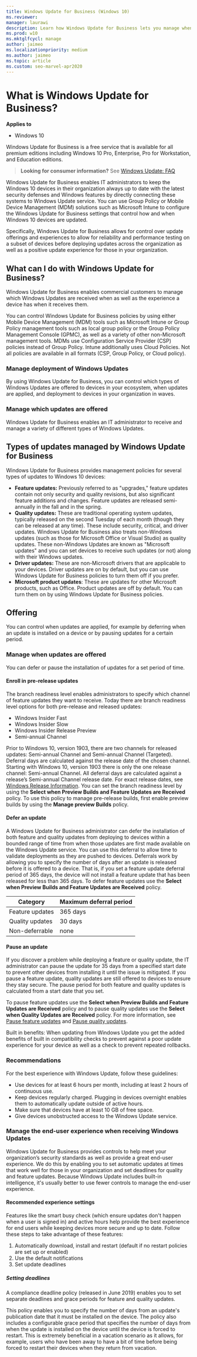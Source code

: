 ```yaml
---
title: Windows Update for Business (Windows 10)
ms.reviewer: 
manager: laurawi
description: Learn how Windows Update for Business lets you manage when devices receive updates from Windows Update.
ms.prod: w10
ms.mktglfcycl: manage
author: jaimeo
ms.localizationpriority: medium
ms.author: jaimeo
ms.topic: article
ms.custom: seo-marvel-apr2020
---
```


# What is Windows Update for Business?


**Applies to**

- Windows 10


Windows Update for Business is a free service that is available for all premium editions including Windows 10 Pro, Enterprise, Pro for Workstation, and Education editions. 

> **Looking for consumer information?** See [Windows Update: FAQ](https://support.microsoft.com/help/12373/windows-update-faq) 


Windows Update for Business enables IT administrators to keep the Windows 10 devices in their organization always up to date with the latest security defenses and Windows features by directly connecting these systems to Windows Update service. You can use Group Policy or Mobile Device Management (MDM) solutions such as Microsoft Intune to configure the Windows Update for Business settings that control how and when Windows 10 devices are updated.
  
Specifically, Windows Update for Business allows for control over update offerings and experiences to allow for reliability and performance testing on a subset of devices before deploying updates across the organization as well as a positive update experience for those in your organization.

## What can I do with Windows Update for Business?

Windows Update for Business enables commercial customers to manage which Windows Updates are received when as well as the experience a device has when it receives them.

You can control Windows Update for Business policies by using either Mobile Device Management (MDM) tools such as Microsoft Intune or Group Policy management tools such as local group policy or the Group Policy Management Console (GPMC), as well as a variety of other non-Microsoft management tools. MDMs use Configuration Service Provider (CSP) policies instead of Group Policy. Intune additionally uses Cloud Policies. Not all policies are available in all formats (CSP, Group Policy, or Cloud policy).


### Manage deployment of Windows Updates 
By using Windows Update for Business, you can control which types of Windows Updates are offered to devices in your ecosystem, when updates are applied, and deployment to devices in your organization in waves.

### Manage which updates are offered 
Windows Update for Business enables an IT administrator to receive and manage a variety of different types of Windows Updates. 

## Types of updates managed by Windows Update for Business

Windows Update for Business provides management policies for several types of updates to Windows 10 devices:

- **Feature updates:** Previously referred to as "upgrades," feature updates contain not only security and quality revisions, but also significant feature additions and changes. Feature updates are released semi-annually in the fall and in the spring.
- **Quality updates:** These are traditional operating system updates, typically released on the second Tuesday of each month (though they can be released at any time). These include security, critical, and driver updates. Windows Update for Business also treats non-Windows updates (such as those for Microsoft Office or Visual Studio) as quality updates. These non-Windows Updates are known as "Microsoft updates" and you can set devices to receive such updates (or not) along with their Windows updates.
- **Driver updates:** These are non-Microsoft drivers that are applicable to your devices. Driver updates are on by default, but you can use Windows Update for Business policies to turn them off if you prefer. 
- **Microsoft product updates**: These are updates for other Microsoft products, such as Office. Product updates are off by default. You can turn them on by using Windows Update for Business policies.


## Offering
You can control when updates are applied, for example by deferring when an update is installed on a device or by pausing updates for a certain period.

### Manage when updates are offered
You can defer or pause the installation of updates for a set period of time.

#### Enroll in pre-release updates

The branch readiness level enables administrators to specify which channel of feature updates they want to receive. Today there are branch readiness level options for both pre-release and released updates:

- Windows Insider Fast
- Windows Insider Slow
- Windows Insider Release Preview
- Semi-annual Channel

Prior to Windows 10, version 1903, there are two channels for released updates: Semi-annual Channel and Semi-annual Channel (Targeted). Deferral days are calculated against the release date of the chosen channel. Starting with Windows 10, version 1903 there is only the one release channel: Semi-annual Channel. All deferral days are calculated against a release’s Semi-annual Channel release date. For exact release dates, see [Windows Release Information](https://docs.microsoft.com/windows/release-information/). You can set the branch readiness level by using the **Select when Preview Builds and Feature Updates are Received** policy. To use this policy to manage pre-release builds, first enable preview builds by using the **Manage preview Builds** policy.

#### Defer an update

A Windows Update for Business administrator can defer the installation of both feature and quality updates from deploying to devices within a bounded range of time from when those updates are first made available on the Windows Update service. You can use this deferral to allow time to validate deployments as they are pushed to devices. Deferrals work by allowing you to specify the number of days after an update is released before it is offered to a device. That is, if you set a feature update deferral period of 365 days, the device will not install a feature update that has been released for less than 365 days. To defer feature updates use the **Select when Preview Builds and Feature Updates are Received** policy.


|Category  |Maximum deferral period  |
|---------|---------|
|Feature updates     |  365 days       |
|Quality updates     | 30 days        |
|Non-deferrable     |   none      |

<!--Example: Using deferrals to deploy in waves
      [Insert graphic with the deferrals set to different values showing a feature update rollout)--> 

#### Pause an update

If you discover a problem while deploying a feature or quality update, the IT administrator can pause the update for 35 days from a specified start date to prevent other devices from installing it until the issue is mitigated.
If you pause a feature update, quality updates are still offered to devices to ensure they stay secure. The pause period for both feature and quality updates is calculated from a start date that you set.

To pause feature updates use the **Select when Preview Builds and Feature Updates are Received** policy and to pause quality updates use the **Select when Quality Updates are Received** policy. For more information, see [Pause feature updates](waas-configure-wufb.md#pause-feature-updates) and [Pause quality updates](waas-configure-wufb.md#pause-quality-updates).

Built in benefits:
When updating from Windows Update you get the added benefits of built in compatibility checks to prevent against a poor update experience for your device as well as a check to prevent repeated rollbacks.

### Recommendations

For the best experience with Windows Update, follow these guidelines: 

-	Use devices for at least 6 hours per month, including at least 2 hours of continuous use.
-	Keep devices regularly charged. Plugging in devices overnight enables them to automatically update outside of active hours.
-	Make sure that devices have at least 10 GB of free space.
-	Give devices unobstructed access to the Windows Update service.

### Manage the end-user experience when receiving Windows Updates

Windows Update for Business provides controls to help meet your organization’s security standards as well as provide a great end-user experience. We do this by enabling you to set automatic updates at times that work well for those in your organization and set deadlines for quality and feature updates. Because Windows Update includes built-in intelligence, it's usually better to use fewer controls to manage the end-user experience. 

#### Recommended experience settings

Features like the smart busy check (which ensure updates don't happen when a user is signed in) and active hours help provide the best experience for end users while keeping devices more secure and up to date. Follow these steps to take advantage of these features:

1.	Automatically download, install and restart (default if no restart policies are set up or enabled)
2.	Use the default notifications 
3.	Set update deadlines

##### Setting deadlines 

A compliance deadline policy (released in June 2019) enables you to set separate deadlines and grace periods for feature and quality updates. 

This policy enables you to specify the number of days from an update's publication date that it must be installed on the device. The policy also includes a configurable grace period that specifies the number of days from when the update is installed on the device until the device is forced to restart. This is extremely beneficial in a vacation scenario as it allows, for example, users who have been away to have a bit of time before being forced to restart their devices when they return from vacation.




<!--

>[!NOTE]
> To use Windows Update for Business, you must allow devices to access the Windows Update service.

## Types of updates managed by Windows Update for Business

Windows Update for Business provides management policies for several types of updates to Windows 10 devices:

- **Feature updates:** previously referred to as upgrades, feature updates contain not only security and quality revisions, but also significant feature additions and changes; they are released semi-annually in the fall and in the spring.
- **Quality updates:** these are traditional operating system updates, typically released the second Tuesday of each month (though they can be released at any time). These include security, critical, and driver updates. Windows Update for Business also treats non-Windows updates (such as those for Microsoft Office or Visual Studio) as quality updates. These non-Windows Updates are known as "Microsoft updates" and can configure devices to receive or not receive such updates along with their Windows updates.
- **Driver updates:** these are non-Microsoft drivers that are applicable to your devices. Driver updates can be turned off by using Windows Update for Business policies. 
- **Microsoft product updates**: these are updates for other Microsoft products, such as Office. These updates can be enabled or disabled by using Windows Update for Business policy.



## Offering

You can control when updates are applied, for example by deferring when an update is installed on a device or by pausing updates for a certain period.

### Manage which updates are offered

Windows Update for Business offers you the ability to turn on or off both driver and Microsoft product updates.   

- Disable Drivers (on/off): When "on," this policy will not include drivers with Windows Update.
- Microsoft product updates (on/off): When "on" this policy will install updates for other Microsoft products.


### Manage when updates are offered
You can defer or pause the installation of updates for a set period of time.

#### Defer or pause an update

A Windows Update for Business administrator can defer the installation of both feature and quality updates from deploying to devices within a bounded range of time from when those updates are first made available on the Windows Update service. You can use this deferral to allow time to validate deployments as they are pushed to devices. Deferrals work by allowing you to specify the number of days after an update is released before it is offered to a device (if you set a feature update deferral period of 365 days, the device will not install a feature update that has been released for less than 365 days). To defer feature updates use the **Select when Preview Builds and Feature Updates are Received** policy.


|Category |Maximum deferral  |
|---------|---------|
|Feature updates     |  365 days       |
|Quality updates     |  30 days       |
|Non-deferrable     |   none      |

#### Pause an update

If you discover a problem while deploying a feature or quality update, the IT administrator can pause the update for 35 days to prevent other devices from installing it until the issue is mitigated.

If you pause a feature update, quality updates are still offered to devices to ensure they stay secure. The pause period for both feature and quality updates is calculated from a start date that you set.

To pause feature updates use the **Select when Preview Builds and Feature Updates are Received** policy and to pause quality updates use the **Select when Quality Updates are Received** policy. For more information, see [Pause feature updates](waas-configure-wufb.md#pause-feature-updates) and [Pause quality updates](waas-configure-wufb.md#pause-quality-updates).

#### Select branch readiness level for feature updates

The branch readiness level enables administrators to specify which channel of feature updates they want to receive. Today there are branch readiness level options for both pre-release and released updates:

- Windows Insider Program for Business pre-release updates
    - Windows Insider Fast 
    - Windows Insider Slow 
    - Windows Insider Release Preview 
- Semi-annual Channel for released updates
 
Prior to Windows 10, version 1903, there are two channels for released updates: Semi-annual Channel and Semi-annual Channel (Targeted). Deferral days are calculated against the release date of the chosen channel. Starting with Windows 10, version 1903 there is only the one release channel: Semi-annual Channel. All deferral days will be calculated against a release's Semi-annual Channel release date. To see release dates, visit [Windows Release Information](https://docs.microsoft.com/windows/release-information/). You can set the branch readiness level by using the **Select when Preview Builds and Feature Updates are Received** policy. In order to use this to manage pre-release builds, first enable preview builds by using the **Manage preview Builds** policy.

### Recommendations

For the best experience with Windows Update, follow these guidelines: 

-    Use devices for at least 6 hours per month, including at least 2 hours of continuous use.
-    Keep devices regularly charged. Plugging in devices overnight enables them to automatically update outside of active hours.
-    Make sure that devices have at least 10 GB of free space.
-    Give devices unobstructed access to the Windows Update service.


## Monitor Windows Updates by using Update Compliance

Update Compliance provides a holistic view of operating system update compliance, update deployment progress, and failure troubleshooting for Windows 10 devices. This  service uses diagnostic data including installation progress, Windows Update configuration, and other information to provide such insights, at no extra cost and without extra infrastructure requirements. Whether used with Windows Update for Business or other management tools, you can be assured that your devices are properly updated.

![Update Compliance Dashboard](images/waas-wufb-update-compliance.png)

For more information about Update Compliance, see [Monitor Windows Updates using Update Compliance](update-compliance-monitor.md).


## Steps to manage updates for Windows 10

| | |
| --- | --- |
| ![done](images/checklistdone.png) | [Learn about updates and servicing channels](waas-overview.md) |
| ![done](images/checklistdone.png) | [Prepare servicing strategy for Windows 10 updates](waas-servicing-strategy-windows-10-updates.md) |
| ![done](images/checklistdone.png) | [Build deployment rings for Windows 10 updates](waas-deployment-rings-windows-10-updates.md) |
| ![done](images/checklistdone.png) | [Assign devices to servicing channels for Windows 10 updates](waas-servicing-channels-windows-10-updates.md) |
| ![done](images/checklistdone.png) | [Optimize update delivery for Windows 10 updates](waas-optimize-windows-10-updates.md) |
| ![done](images/checklistdone.png) | Deploy updates using Windows Update for Business (this topic) </br>or [Deploy Windows 10 updates using Windows Server Update Services](waas-manage-updates-wsus.md)</br>or [Deploy Windows 10 updates using Microsoft Endpoint Configuration Manager](waas-manage-updates-configuration-manager.md) |




